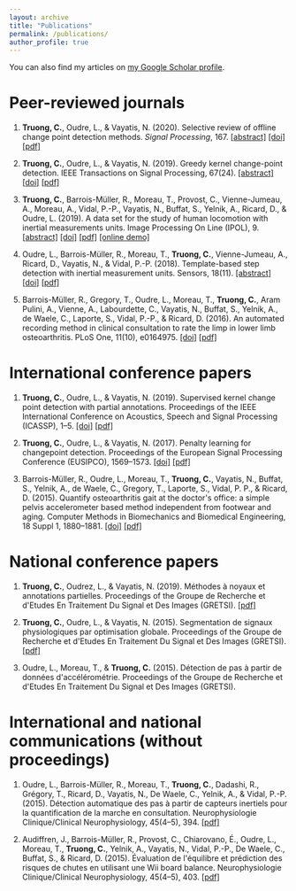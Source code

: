 ```yaml
---
layout: archive
title: "Publications"
permalink: /publications/
author_profile: true
---
```

You can also find my articles on [my Google Scholar profile](https://scholar.google.fr/citations?user=3byuqG4AAAAJ&hl=fr&oi=ao).

# Peer-reviewed journals

1. **Truong, C.**, Oudre, L., & Vayatis, N. (2020). Selective review of offline change point detection methods. *Signal Processing*, 167. [[abstract]](https://deepcharles.github.io/publication/sp-review-2020) [[doi]](https://doi.org/10.1016/j.sigpro.2019.107299) [[pdf]](http://deepcharles.github.io/files/sp-review-2020.pdf)

1. **Truong, C.**, Oudre, L., & Vayatis, N. (2019). Greedy kernel change-point detection. IEEE Transactions on Signal Processing, 67(24). [[abstract]](https://deepcharles.github.io/publication/ieee-kernel-2019) [[doi]](https://doi.org/10.1109/TSP.2019.2953670) [[pdf]](http://deepcharles.github.io/files/ieee-kernel-2019.pdf)

1. **Truong, C.**, Barrois-Müller, R., Moreau, T., Provost, C., Vienne-Jumeau, A., Moreau, A., Vidal, P.-P., Vayatis, N., Buffat, S., Yelnik, A., Ricard, D., & Oudre, L. (2019). A data set for the study of human locomotion with inertial measurements units. Image Processing On Line (IPOL), 9. [[abstract]](https://deepcharles.github.io/publication/ipol-data-2019) [[doi]](https://doi.org/10.5201/ipol.2019.265) [[pdf]](http://deepcharles.github.io/files/ipol-walk-data-2019.pdf) [[online demo]](http://ipolcore.ipol.im/demo/clientApp/demo.html?id=265)

1. Oudre, L., Barrois-Müller, R., Moreau, T., **Truong, C.**, Vienne-Jumeau, A., Ricard, D., Vayatis, N., & Vidal, P.-P. (2018). Template-based step detection with inertial measurement units. Sensors, 18(11). [[abstract]](https://deepcharles.github.io/publication/sensors-gait-2018) [[doi]](https://doi.org/10.3390/s18114033) [[pdf]](https://deepcharles.github.io/files/Oudre-et-al.-2018-Template-based-step-detection-with-inertial-measurement-units.pdf)

1. Barrois-Müller, R., Gregory, T., Oudre, L., Moreau, T., **Truong, C.**, Aram Pulini, A., Vienne, A., Labourdette, C., Vayatis, N., Buffat, S., Yelnik, A., de Waele, C., Laporte, S., Vidal, P.-P., & Ricard, D. (2016). An automated recording method in clinical consultation to rate the limp in lower limb osteoarthritis. PLoS One, 11(10), e0164975. [[doi]](https://doi.org/10.1371/journal.pone.0164975) [[pdf]](https://deepcharles.github.io/files/PlosOne2016.PDF)

# International conference papers

1. **Truong, C.**, Oudre, L., & Vayatis, N. (2019). Supervised kernel change point detection with partial annotations. Proceedings of the IEEE International Conference on Acoustics, Speech and Signal Processing (ICASSP), 1–5. [[doi]](https://doi.org/10.1109/ICASSP.2019.8683471) [[pdf]](https://deepcharles.github.io/files/TOV-ICASSP-19.pdf) 

1. **Truong, C.**, Oudre, L., & Vayatis, N. (2017). Penalty learning for changepoint detection. Proceedings of the European Signal Processing Conference (EUSIPCO), 1569–1573. [[doi]](https://doi.org/10.23919/EUSIPCO.2017.8081473) [[pdf]](https://deepcharles.github.io/files/TOV-EUSIPCO-17.pdf)

1. Barrois-Müller, R., Oudre, L., Moreau, T., **Truong, C.**, Vayatis, N., Buffat, S., Yelnik, A., de Waele, C., Gregory, T., Laporte, S., Vidal, P. P., & Ricard, D. (2015). Quantify osteoarthritis gait at the doctor's office: a simple pelvis accelerometer based method independent from footwear and aging. Computer Methods in Biomechanics and Biomedical Engineering, 18 Suppl 1, 1880–1881. [[doi]](https://doi.org/10.1080/10255842.2015.1072414) [[pdf]](https://deepcharles.github.io/files/Compu2015.pdf)

# National conference papers

1. **Truong, C.**, Oudrez, L., & Vayatis, N. (2019). Méthodes à noyaux et annotations partielles. Proceedings of the Groupe de Recherche et d'Etudes En Traitement Du Signal et Des Images (GRETSI). [[pdf]](https://deepcharles.github.io/files/TOV-GRETSI-19.pdf)

1. **Truong, C.**, Oudre, L., & Vayatis, N. (2015). Segmentation de signaux physiologiques par optimisation globale. Proceedings of the Groupe de Recherche et d'Etudes En Traitement Du Signal et Des Images (GRETSI). [[pdf]](https://deepcharles.github.io/files/TOV-GRETSI-15.pdf)

1. Oudre, L., Moreau, T., & **Truong, C.** (2015). Détection de pas à partir de données d'accélérométrie. Proceedings of the Groupe de Recherche et d'Etudes En Traitement Du Signal et Des Images (GRETSI).

# International and national communications (without proceedings)

1. Oudre, L., Barrois-Müller, R., Moreau, T., **Truong, C.**, Dadashi, R., Grégory, T., Ricard, D., Vayatis, N., De Waele, C., Yelnik, A., & Vidal, P.-P. (2015). Détection automatique des pas à partir de capteurs inertiels pour la quantification de la marche en consultation. Neurophysiologie Clinique/Clinical Neurophysiology, 45(4–5), 394. [[pdf]](https://deepcharles.github.io/files/SOFPELDetec2015.pdf)

1. Audiffren, J., Barrois-Müller, R., Provost, C., Chiarovano, É., Oudre, L., Moreau, T., **Truong, C.**, Yelnik, A., Vayatis, N., Vidal, P.-P., De Waele, C., Buffat, S., & Ricard, D. (2015). Évaluation de l'équilibre et prédiction des risques de chutes en utilisant une Wii board balance. Neurophysiologie Clinique/Clinical Neurophysiology, 45(4–5), 403. [[pdf]](https://deepcharles.github.io/files/SOFPELWii2015.pdf)